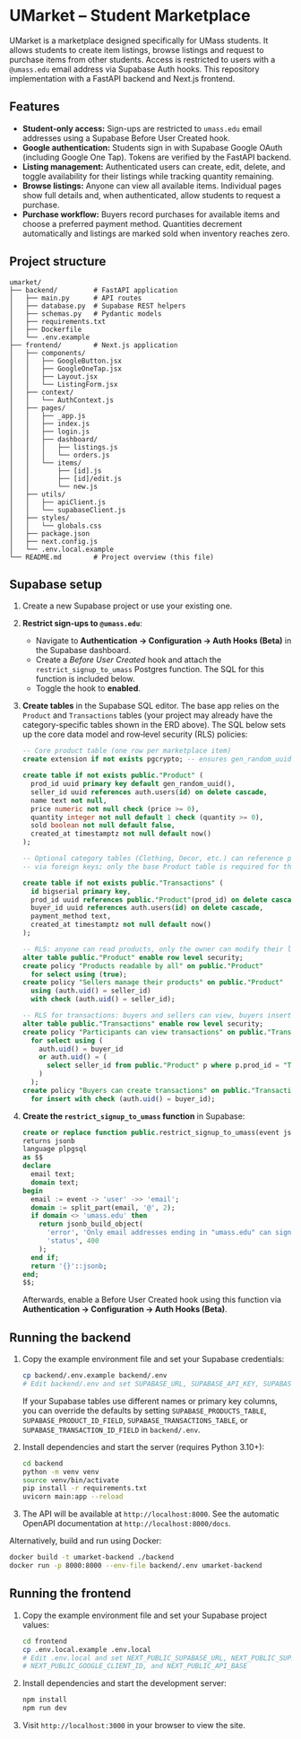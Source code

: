 # UMarket – Student Marketplace

UMarket is a marketplace designed specifically for UMass students. It allows
students to create item listings, browse listings and request to
purchase items from other students. Access is restricted to users with a
`@umass.edu` email address via Supabase Auth hooks. This repository
implementation with a FastAPI backend and Next.js frontend.

## Features

- **Student‑only access:** Sign-ups are restricted to `umass.edu` email addresses
  using a Supabase Before User Created hook.
- **Google authentication:** Students sign in with Supabase Google OAuth (including
  Google One Tap). Tokens are verified by the FastAPI backend.
- **Listing management:** Authenticated users can create, edit, delete, and toggle
  availability for their listings while tracking quantity remaining.
- **Browse listings:** Anyone can view all available items. Individual pages show full
  details and, when authenticated, allow students to request a purchase.
- **Purchase workflow:** Buyers record purchases for available items and choose a
  preferred payment method. Quantities decrement automatically and listings are marked
  sold when inventory reaches zero.

## Project structure

```
umarket/
├── backend/         # FastAPI application
│   ├── main.py      # API routes
│   ├── database.py  # Supabase REST helpers
│   ├── schemas.py   # Pydantic models
│   ├── requirements.txt
│   ├── Dockerfile
│   └── .env.example
├── frontend/        # Next.js application
│   ├── components/
│   │   ├── GoogleButton.jsx
│   │   ├── GoogleOneTap.jsx
│   │   ├── Layout.jsx
│   │   └── ListingForm.jsx
│   ├── context/
│   │   └── AuthContext.js
│   ├── pages/
│   │   ├── _app.js
│   │   ├── index.js
│   │   ├── login.js
│   │   ├── dashboard/
│   │   │   ├── listings.js
│   │   │   └── orders.js
│   │   └── items/
│   │       ├── [id].js
│   │       ├── [id]/edit.js
│   │       └── new.js
│   ├── utils/
│   │   ├── apiClient.js
│   │   └── supabaseClient.js
│   ├── styles/
│   │   └── globals.css
│   ├── package.json
│   ├── next.config.js
│   └── .env.local.example
└── README.md        # Project overview (this file)
```

## Supabase setup

1. Create a new Supabase project or use your existing one.
2. **Restrict sign‑ups to `@umass.edu`**:
   - Navigate to **Authentication → Configuration → Auth Hooks (Beta)** in
     the Supabase dashboard.
   - Create a *Before User Created* hook and attach the `restrict_signup_to_umass`
     Postgres function. The SQL for this function is included below.
   - Toggle the hook to **enabled**.
3. **Create tables** in the Supabase SQL editor. The base app relies on the
   `Product` and `Transactions` tables (your project may already have the
   category-specific tables shown in the ERD above). The SQL below sets up the
   core data model and row‑level security (RLS) policies:

   ```sql
   -- Core product table (one row per marketplace item)
   create extension if not exists pgcrypto; -- ensures gen_random_uuid()

   create table if not exists public."Product" (
     prod_id uuid primary key default gen_random_uuid(),
     seller_id uuid references auth.users(id) on delete cascade,
     name text not null,
     price numeric not null check (price >= 0),
     quantity integer not null default 1 check (quantity >= 0),
     sold boolean not null default false,
     created_at timestamptz not null default now()
   );

   -- Optional category tables (Clothing, Decor, etc.) can reference prod_id
   -- via foreign keys; only the base Product table is required for the app.

   create table if not exists public."Transactions" (
     id bigserial primary key,
     prod_id uuid references public."Product"(prod_id) on delete cascade,
     buyer_id uuid references auth.users(id) on delete cascade,
     payment_method text,
     created_at timestamptz not null default now()
   );

   -- RLS: anyone can read products, only the owner can modify their listings
   alter table public."Product" enable row level security;
   create policy "Products readable by all" on public."Product"
     for select using (true);
   create policy "Sellers manage their products" on public."Product"
     using (auth.uid() = seller_id)
     with check (auth.uid() = seller_id);

   -- RLS for transactions: buyers and sellers can view, buyers insert rows
   alter table public."Transactions" enable row level security;
   create policy "Participants can view transactions" on public."Transactions"
     for select using (
       auth.uid() = buyer_id
       or auth.uid() = (
         select seller_id from public."Product" p where p.prod_id = "Transactions".prod_id
       )
     );
   create policy "Buyers can create transactions" on public."Transactions"
     for insert with check (auth.uid() = buyer_id);
   ```

4. **Create the `restrict_signup_to_umass` function** in Supabase:

   ```sql
   create or replace function public.restrict_signup_to_umass(event jsonb)
   returns jsonb
   language plpgsql
   as $$
   declare
     email text;
     domain text;
   begin
     email := event -> 'user' ->> 'email';
     domain := split_part(email, '@', 2);
     if domain <> 'umass.edu' then
       return jsonb_build_object(
         'error', 'Only email addresses ending in "umass.edu" can sign up',
         'status', 400
       );
     end if;
     return '{}'::jsonb;
   end;
   $$;
   ```

   Afterwards, enable a Before User Created hook using this function via
   **Authentication → Configuration → Auth Hooks (Beta)**.

## Running the backend

1. Copy the example environment file and set your Supabase credentials:

   ```bash
   cp backend/.env.example backend/.env
   # Edit backend/.env and set SUPABASE_URL, SUPABASE_API_KEY, SUPABASE_JWT_SECRET, FRONTEND_URLS
   ```

   If your Supabase tables use different names or primary key columns, you can
   override the defaults by setting `SUPABASE_PRODUCTS_TABLE`,
   `SUPABASE_PRODUCT_ID_FIELD`, `SUPABASE_TRANSACTIONS_TABLE`, or
   `SUPABASE_TRANSACTION_ID_FIELD` in `backend/.env`.

2. Install dependencies and start the server (requires Python 3.10+):

   ```bash
   cd backend
   python -m venv venv
   source venv/bin/activate
   pip install -r requirements.txt
   uvicorn main:app --reload
   ```

3. The API will be available at `http://localhost:8000`. See the automatic
   OpenAPI documentation at `http://localhost:8000/docs`.

Alternatively, build and run using Docker:

```bash
docker build -t umarket-backend ./backend
docker run -p 8000:8000 --env-file backend/.env umarket-backend
```

## Running the frontend

1. Copy the example environment file and set your Supabase project values:

   ```bash
   cd frontend
   cp .env.local.example .env.local
   # Edit .env.local and set NEXT_PUBLIC_SUPABASE_URL, NEXT_PUBLIC_SUPABASE_ANON_KEY,
   # NEXT_PUBLIC_GOOGLE_CLIENT_ID, and NEXT_PUBLIC_API_BASE
   ```

2. Install dependencies and start the development server:

   ```bash
   npm install
   npm run dev
   ```

3. Visit `http://localhost:3000` in your browser to view the site.
